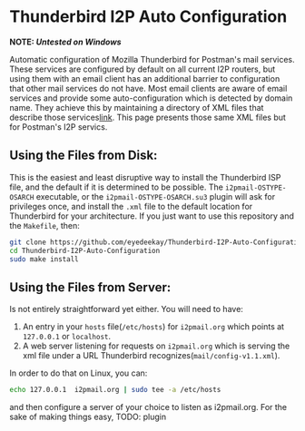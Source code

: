 # Thunderbird I2P Auto Configuration

**NOTE: *Untested on Windows***

Automatic configuration of Mozilla Thunderbird for Postman's
mail services. These services are configured by default on all
current I2P routers, but using them with an email client has
an additional barrier to configuration that other mail services
do not have. Most email clients are aware of email services
and provide some auto-configuration which is detected by domain
name. They achieve this by maintaining a directory of XML files
that describe those services[link](https://wiki.mozilla.org/Thunderbird:Autoconfiguration:MozillaWebservicePublish).
This page presents those same XML files but for Postman's I2P servics.

Using the Files from Disk:
--------------------------

This is the easiest and least disruptive way to install the Thunderbird
ISP file, and the default if it is determined to be possible. The
`i2pmail-OSTYPE-OSARCH` executable, or the `i2pmail-OSTYPE-OSARCH.su3`
plugin will ask for privileges once, and install the `.xml` file to
the default location for Thunderbird for your architecture. If you just
want to use this repository and the `Makefile`, then:

```bash
git clone https://github.com/eyedeekay/Thunderbird-I2P-Auto-Configuration
cd Thunderbird-I2P-Auto-Configuration
sudo make install
```

Using the Files from Server:
----------------------------

Is not entirely straightforward yet either. You will need to have:

1. An entry in your `hosts` file(`/etc/hosts`) for `i2pmail.org` which
 points at `127.0.0.1` or `localhost`.
2. A web server listening for requests on `i2pmail.org` which is serving
 the xml file under a URL Thunderbird recognizes(`mail/config-v1.1.xml`).

In order to do that on Linux, you can:

```bash
echo 127.0.0.1  i2pmail.org | sudo tee -a /etc/hosts
```

and then configure a server of your choice to listen as i2pmail.org. For
the sake of making things easy, TODO: plugin
